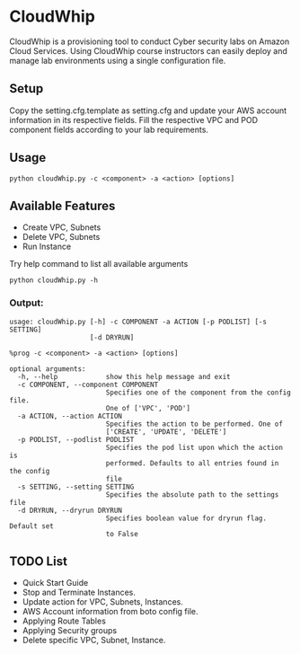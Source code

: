 # CloudWhip

CloudWhip is a provisioning tool to conduct Cyber security labs on Amazon Cloud Services. Using CloudWhip course instructors can easily deploy and manage lab environments using a single configuration file.

## Setup
Copy the setting.cfg.template as setting.cfg and update your AWS account information in its respective fields. Fill the respective VPC and POD component fields according to your lab requirements.

## Usage
```
python cloudWhip.py -c <component> -a <action> [options]
```

## Available Features
* Create VPC, Subnets
* Delete VPC, Subnets
* Run Instance

Try help command to list all available arguments

```
python cloudWhip.py -h
```

### Output:
```
usage: cloudWhip.py [-h] -c COMPONENT -a ACTION [-p PODLIST] [-s SETTING]
                    [-d DRYRUN]

%prog -c <component> -a <action> [options]

optional arguments:
  -h, --help            show this help message and exit
  -c COMPONENT, --component COMPONENT
                        Specifies one of the component from the config file.
                        One of ['VPC', 'POD']
  -a ACTION, --action ACTION
                        Specifies the action to be performed. One of
                        ['CREATE', 'UPDATE', 'DELETE']
  -p PODLIST, --podlist PODLIST
                        Specifies the pod list upon which the action is
                        performed. Defaults to all entries found in the config
                        file
  -s SETTING, --setting SETTING
                        Specifies the absolute path to the settings file
  -d DRYRUN, --dryrun DRYRUN
                        Specifies boolean value for dryrun flag. Default set
                        to False
```

## TODO List
* Quick Start Guide
* Stop and Terminate Instances.
* Update action for VPC, Subnets, Instances.
* AWS Account information from boto config file.
* Applying Route Tables
* Applying Security groups
* Delete specific VPC, Subnet, Instance.